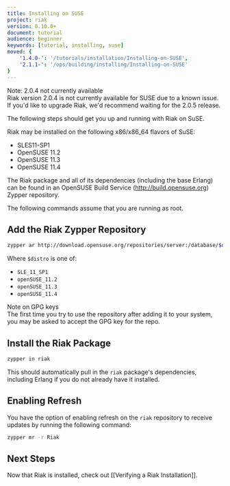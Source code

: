 ```yaml
---
title: Installing on SUSE
project: riak
version: 0.10.0+
document: tutorial
audience: beginner
keywords: [tutorial, installing, suse]
moved: {
    '1.4.0-': '/tutorials/installation/Installing-on-SUSE',
    '2.1.1-': '/ops/building/installing/Installing-on-SUSE'
}
---
```


<div class="note">
<div class="title">Note: 2.0.4 not currently available</div>
Riak version 2.0.4 is not currently available for SUSE due to a known
issue. If you'd like to upgrade Riak, we'd recommend waiting for the
2.0.5 release.
</div>

The following steps should get you up and running with Riak on SuSE.

Riak may be installed on the following x86/x86_64 flavors of SuSE:

* SLES11-SP1
* OpenSUSE 11.2
* OpenSUSE 11.3
* OpenSUSE 11.4

The Riak package and all of its dependencies (including the base
Erlang) can be found in an OpenSUSE Build Service
(http://build.opensuse.org) Zypper repository.

The following commands assume that you are running as root.

## Add the Riak Zypper Repository

```bash
zypper ar http://download.opensuse.org/repositories/server:/database/$distro Riak
```

Where `$distro` is one of:

* `SLE_11_SP1`
* `openSUSE_11.2`
* `openSUSE_11.3`
* `openSUSE_11.4`

<div class="note">
<div class="title">Note on GPG keys</div>
The first time you try to use the repository after adding it to your
system, you may be asked to accept the GPG key for the repo.
</div>

## Install the Riak Package

```bash
zypper in riak
```

This should automatically pull in the `riak` package's dependencies,
including Erlang if you do not already have it installed.

## Enabling Refresh

You have the option of enabling refresh on the `riak` repository to
receive updates by running the following command:

```bash
zypper mr -r Riak
```

## Next Steps

Now that Riak is installed, check out [[Verifying a Riak Installation]].

